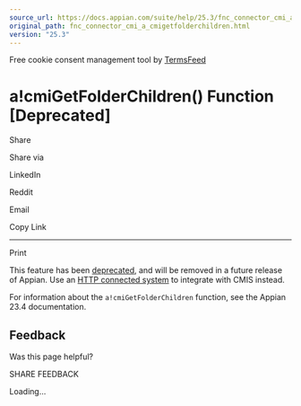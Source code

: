 ```yaml
---
source_url: https://docs.appian.com/suite/help/25.3/fnc_connector_cmi_a_cmigetfolderchildren.html
original_path: fnc_connector_cmi_a_cmigetfolderchildren.html
version: "25.3"
---
```


Free cookie consent management tool by [TermsFeed](https://www.termsfeed.com/)

# a!cmiGetFolderChildren() Function \[Deprecated\]

Share

Share via

LinkedIn

Reddit

Email

Copy Link

* * *

Print

This feature has been [deprecated](Deprecated_Features.html), and will be removed in a future release of Appian. Use an [HTTP connected system](http-connected-system.html) to integrate with CMIS instead.

For information about the `a!cmiGetFolderChildren` function, see the Appian 23.4 documentation.

## Feedback

Was this page helpful?

SHARE FEEDBACK

Loading...